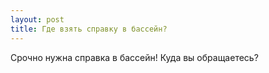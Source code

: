 ```yaml
---
layout: post 
title: Где взять справку в бассейн? 
--- 
```

Срочно нужна справка в бассейн! Куда вы обращаетесь?
